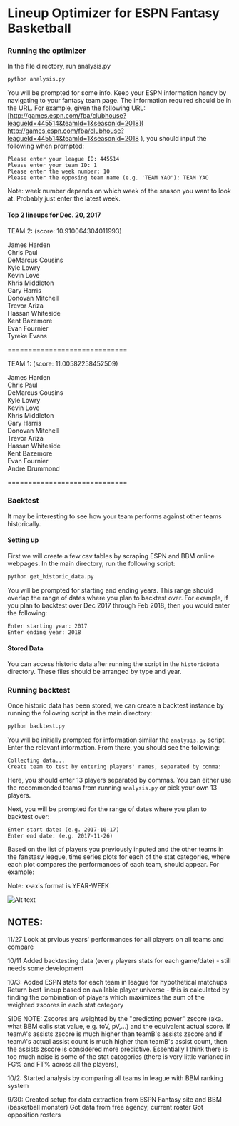 # Lineup Optimizer for ESPN Fantasy Basketball

### Running the optimizer
In the file directory, run analysis.py

```bash
python analysis.py
```

You will be prompted for some info. Keep your ESPN information handy by navigating to your fantasy team page. The information required should be in the URL. For example, given the following URL:
[http://games.espn.com/fba/clubhouse?leagueId=445514&teamId=1&seasonId=2018]( http://games.espn.com/fba/clubhouse?leagueId=445514&teamId=1&seasonId=2018 ), you should input the following when prompted:  

```
Please enter your league ID: 445514
Please enter your team ID: 1
Please enter the week number: 10
Please enter the opposing team name (e.g. 'TEAM YAO'): TEAM YAO
```

Note: week number depends on which week of the season you want to look at. Probably just enter the latest week. 

#### Top 2 lineups for Dec. 20, 2017

TEAM 2:  (score: 10.910064304011993)

James Harden <br />
Chris Paul <br />
DeMarcus Cousins <br />
Kyle Lowry <br />
Kevin Love <br />
Khris Middleton <br />
Gary Harris <br />
Donovan Mitchell <br />
Trevor Ariza <br />
Hassan Whiteside <br />
Kent Bazemore <br />
Evan Fournier <br />
Tyreke Evans <br />

=============================


TEAM 1:  (score: 11.00582258452509)

James Harden <br />
Chris Paul <br />
DeMarcus Cousins <br />
Kyle Lowry <br />
Kevin Love <br />
Khris Middleton <br />
Gary Harris <br />
Donovan Mitchell <br />
Trevor Ariza <br />
Hassan Whiteside <br />
Kent Bazemore <br />
Evan Fournier <br />
Andre Drummond <br />

=============================

### Backtest
It may be interesting to see how your team performs against other teams historically. 


#### Setting up
First we will create a few csv tables by scraping ESPN and BBM online webpages. In the main directory, run the following script:

```python
python get_historic_data.py
```

You will be prompted for starting and ending years. This range should overlap the range of dates where you plan to backtest over. For example, if you plan to backtest over Dec 2017 through Feb 2018, then you would enter the following: 

```
Enter starting year: 2017
Enter ending year: 2018
```

#### Stored Data
You can access historic data after running the script in the `historicData` directory. These files should be arranged by type and year. 

### Running backtest
Once historic data has been stored, we can create a backtest instance by running the following script in the main directory: 

```python
python backtest.py
```

You will be initially prompted for information similar the `analysis.py` script. Enter the relevant information. From there, you should see the following: 

```
Collecting data...
Create team to test by entering players' names, separated by comma: 
```

Here, you should enter 13 players separated by commas. You can either use the recommended teams from running `analysis.py` or pick your own 13 players.

Next, you will be prompted for the range of dates where you plan to backtest over: 

```
Enter start date: (e.g. 2017-10-17)
Enter end date: (e.g. 2017-11-26)
```

Based on the list of players you previously inputed and the other teams in the fanstasy league, time series plots for each of the stat categories, where each plot compares the performances of each team, should appear. For example:

Note: x-axis format is YEAR-WEEK

![Alt text](/images/2018_comparion.png)<br />



## NOTES: 
11/27 
Look at prvious years' performances for all players on all teams and compare 

10/11
Added backtesting data (every players stats for each game/date) - still needs some development 

10/3:
Added ESPN stats for each team in league for hypothetical matchups
Return best lineup based on available player universe - this is calculated by finding the combination of players which maximizes the sum of the weighted zscores in each stat category

SIDE NOTE: Zscores are weighted by the "predicting power" zscore (aka. what BBM calls stat value, e.g. toV, pV,...) and the equivalent actual score. If teamA's assists zscore is much higher than teamB's assists zscore and if teamA's actual assist count is much higher than teamB's assist count, then the assists zscore is considered more predictive. Essentially I think there is too much noise is some of the stat categories (there is very little variance in FG% and FT% across all the players), 

10/2:
Started analysis by comparing all teams in league with BBM ranking system

9/30: 
Created setup for data extraction from ESPN Fantasy site and BBM (basketball monster)
Got data from free agency, current roster
Got opposition rosters
